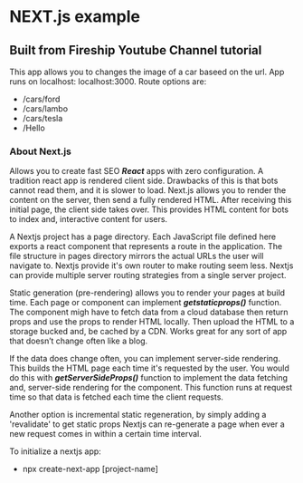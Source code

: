  
# NEXT.js example
## Built from Fireship Youtube Channel tutorial
This app allows you to changes the image of a car baseed on the url. App runs on localhost: localhost:3000.  Route options are:
* /cars/ford
* /cars/lambo
* /cars/tesla
* /Hello



### About Next.js
 Allows you to create fast SEO ***React*** apps with zero configuration.
A tradition react app is rendered client side. Drawbacks of this is that bots cannot read them, and it is slower to load.
Next.js allows you to render the content on the server, then send a fully rendered HTML. After receiving this initial page, the client side takes over.
This provides HTML content for bots to index and, interactive content for users.

A Nextjs project has a page directory. Each JavaScript file defined here exports a react component that represents a route in the application. The file structure in pages directory mirrors the actual URLs the user will navigate to. Nextjs provide it's own router to make routing seem less.
Nextjs can provide multiple server routing strategies from a single server project.

Static generation (pre-rendering) allows you to render your pages at build time. Each page or component can implement ***getstaticprops()*** function. The component migh have to fetch data from a cloud database then return props and use the props to render HTML locally. Then upload the HTML to a storage bucked and, be cached by a CDN. Works great for any sort of app that doesn’t change often like a blog.

If the data does change often, you can implement server-side rendering. This builds the HTML page each time it's requested by the user.
You would do this with ***getServerSideProps()*** function to implement the data fetching and, server-side rendering for the component. This function runs at request time so that data is fetched each time the client requests.

Another option is incremental static regeneration, by simply adding a 'revalidate' to get static props Nextjs can re-generate a page when ever a new request comes in within a certain time interval.
 
 



To initialize a nextjs app:
- npx create-next-app [project-name]
